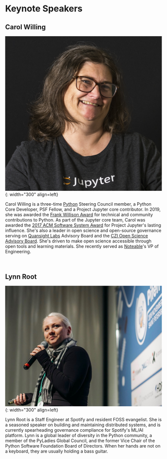 # Keynote Speakers

## Carol Willing

![Carol Willing](../../assets/images/carol_willing.jpg){: width="300" align=left}

Carol Willing is a three-time [Python](https://python.org) Steering Council member, a Python Core Developer, PSF Fellow, and a Project Jupyter core contributor.
In 2019, she was awarded the [Frank Willison Award](https://www.python.org/community/awards/frank-willison/#carol-willing-2019) for technical and community contributions to Python.
As part of the Jupyter core team, Carol was awarded the [2017 ACM Software System Award](https://en.wikipedia.org/wiki/ACM_Software_System_Award) for Project Jupyter's lasting influence.
She's also a leader in open science and open-source governance serving on [Quansight Labs](https://labs.quansight.org/) Advisory Board and the [CZI Open Science Advisory Board](https://chanzuckerberg.com/science/programs-resources/open-science/#advisory-board).
She's driven to make open science accessible through open tools and learning materials.
She recently served as [Noteable](https://noteable.io)'s VP of Engineering.

<br>

## Lynn Root

![Lynn Root](../../assets/images/lynn_root.jpg){: width="300" align=left}

Lynn Root is a Staff Engineer at Spotify and resident FOSS evangelist.
She is a seasoned speaker on building and maintaining distributed systems, and is currently spearheading governance compliance for Spotify's ML/AI platform.
Lynn is a global leader of diversity in the Python community, a member of the PyLadies Global Council, and the former Vice Chair of the Python Software Foundation Board of Directors.
When her hands are not on a keyboard, they are usually holding a bass guitar.

